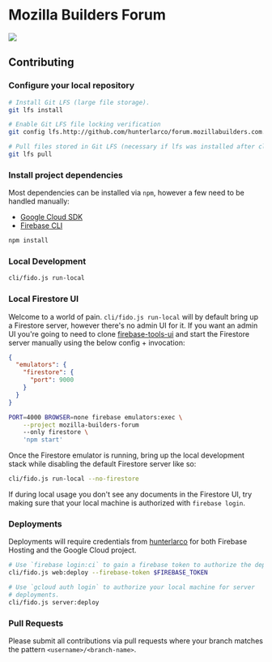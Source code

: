 # Mozilla Builders Forum

![](https://github.com/hunterlarco/forum.mozillabuilders.com/workflows/ci/badge.svg)

## Contributing

### Configure your local repository

```sh
# Install Git LFS (large file storage).
git lfs install

# Enable Git LFS file locking verification
git config lfs.http://github.com/hunterlarco/forum.mozillabuilders.com.git/info/lfs.locksverify true

# Pull files stored in Git LFS (necessary if lfs was installed after clone).
git lfs pull
```

### Install project dependencies

Most dependencies can be installed via `npm`, however a few need to be handled
manually:

- [Google Cloud SDK](https://cloud.google.com/sdk/docs/install)
- [Firebase CLI](https://firebase.google.com/docs/cli#install_the_firebase_cli)

```sh
npm install
```

### Local Development

```sh
cli/fido.js run-local
```

### Local Firestore UI

Welcome to a world of pain. `cli/fido.js run-local` will by default bring up a
Firestore server, however there's no admin UI for it. If you want an admin UI
you're going to need to clone
[firebase-tools-ui](https://github.com/firebase/firebase-tools-ui) and start the
Firestore server manually using the below config + invocation:

```json
{
  "emulators": {
    "firestore": {
      "port": 9000
    }
  }
}
```

```sh
PORT=4000 BROWSER=none firebase emulators:exec \
    --project mozilla-builders-forum
    --only firestore \
    'npm start'
```

Once the Firestore emulator is running, bring up the local development stack
while disabling the default Firestore server like so:

```sh
cli/fido.js run-local --no-firestore
```

If during local usage you don't see any documents in the Firestore UI, try
making sure that your local machine is authorized with `firebase login`.

### Deployments

Deployments will require credentials from
[hunterlarco](https://github.com/hunterlarco) for both Firebase Hosting and the
Google Cloud project.

```sh
# Use `firebase login:ci` to gain a firebase token to authorize the deployment.
cli/fido.js web:deploy --firebase-token $FIREBASE_TOKEN

# Use `gcloud auth login` to authorize your local machine for server
# deployments.
cli/fido.js server:deploy
```

### Pull Requests

Please submit all contributions via pull requests where your branch matches the
pattern `<username>/<branch-name>`.

